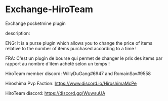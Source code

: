 # Exchange-HiroTeam
Exchange pocketmine plugin

description:

ENG: It is a purse plugin which allows you to change the price of items relative to the number of items purchased according to a time !

FRA: C'est un plugin de bourse qui permet de changer le prix des items par rapport au nombre d'item acheté selon un temps !

HiroTeam member discord: WillyDuGang#6947 and RomainSav#9558

Hiroshima Pvp Faction: https://www.discord.io/HiroshimaMcPe 

HiroTeam discord: https://discord.gg/WuwsuUA 
